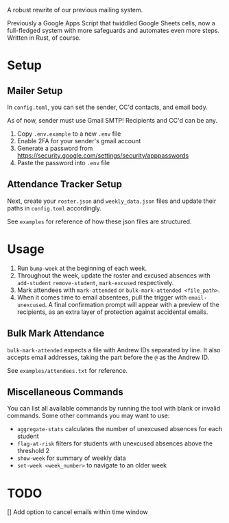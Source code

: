 A robust rewrite of our previous mailing system.

Previously a Google Apps Script that twiddled Google Sheets cells, now a full-fledged system with more safeguards and automates even more steps. Written in Rust, of course.

# Setup

## Mailer Setup

In `config.toml`, you can set the sender, CC'd contacts, and email body.

As of now, sender must use Gmail SMTP! Recipients and CC'd can be any.

1. Copy `.env.example` to a new `.env` file
2. Enable 2FA for your sender's gmail account
3. Generate a password from https://security.google.com/settings/security/apppasswords
4. Paste the password into `.env` file

## Attendance Tracker Setup

Next, create your `roster.json` and `weekly_data.json` files and update their paths in `config.toml` accordingly.

See `examples` for reference of how these json files are structured.

# Usage

1. Run `bump-week` at the beginning of each week.
2. Throughout the week, update the roster and excused absences with `add-student` `remove-student`, `mark-excused` respectively.
3. Mark attendees with `mark-attended` or `bulk-mark-attended <file_path>`.
4. When it comes time to email absentees, pull the trigger with `email-unexcused`. A final confirmation prompt will appear with a preview of the recipients, as an extra layer of protection against accidental emails.

## Bulk Mark Attendance

`bulk-mark-attended` expects a file with Andrew IDs separated by line. It also accepts email addresses, taking the part before the `@` as the Andrew ID.

See `examples/attendees.txt` for reference.

## Miscellaneous Commands

You can list all available commands by running the tool with blank or invalid commands. Some other commands you may want to use:
* `aggregate-stats` calculates the number of unexcused absences for each student
* `flag-at-risk` filters for students with unexcused absences above the threshold 2
* `show-week` for summary of weekly data
* `set-week <week_number>` to navigate to an older week

# TODO


[] Add option to cancel emails within time window